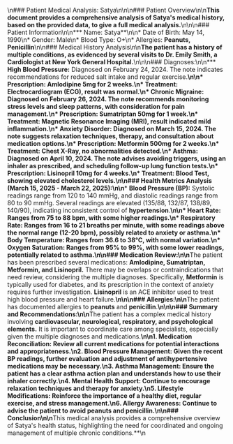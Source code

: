 \n### Patient Medical Analysis: Satya\n\n\n### Patient Overview\n\n**This document provides a comprehensive analysis of Satya's medical history, based on the provided data, to give a full medical analysis.**\n\n\n### Patient Information\n\n***   Name: Satya**\n\n*   Date of Birth: May 14, 1990\n*   Gender: Male\n*   Blood Type: O+\n*   Allergies: **Peanuts, Penicillin**\n\n### Medical History Analysis\n\n**The patient has a history of multiple conditions, as evidenced by several visits to Dr. Emily Smith, a Cardiologist at New York General Hospital.**\n\n\n### Diagnoses:\n\n***   **High Blood Pressure:** Diagnosed on February 24, 2024. The note indicates recommendations for reduced salt intake and regular exercise.**\n\n*   Prescription: **Amlodipine 5mg** for 2 weeks.\n*   Treatment: **Electrocardiogram (ECG)**, result was normal.\n*   **Chronic Migraine:** Diagnosed on February 26, 2024. The note recommends monitoring stress levels and sleep patterns, with consideration for pain management.\n*   Prescription: **Sumatriptan 50mg** for 1 week.\n*   Treatment: **Magnetic Resonance Imaging (MRI)**, result indicated mild inflammation.\n*   **Anxiety Disorder:** Diagnosed on March 15, 2024. The note suggests relaxation techniques, therapy, and consultation about medication options.\n*   Prescription: **Metformin 500mg** for 2 weeks.\n*   Treatment: **Chest X-Ray**, no abnormalities detected.\n*   **Asthma:** Diagnosed on April 10, 2024. The note advises avoiding triggers, using an inhaler as prescribed, and scheduling follow-up lung function tests.\n*   Prescription: **Lisinopril 10mg** for 4 weeks.\n*   Treatment: **Blood Test**, showing elevated cholesterol levels.\n\n### Health Metrics Analysis (March 15, 2025 - March 22, 2025):\n\n***   **Blood Pressure (BP):** Systolic readings range from 120 to 140 mmHg, and diastolic readings range from 80 to 90 mmHg. Several readings are elevated (135/88, 132/87, 138/89, 140/90), indicating inconsistent control of **hypertension**.**\n\n*   **Heart Rate:** Ranges from 75 to 88 bpm, with some higher readings.\n*   **Respiratory Rate:** Ranges from 16 to 21 breaths per minute, with some readings above the normal range (12-20 bpm), possibly related to **anxiety** or **asthma**.\n*   **Body Temperature:** Ranges from 36.6 to 38°C, with normal variation.\n*   **Oxygen Saturation:** Ranges from 95% to 99%, with some lower readings, potentially related to **asthma**.\n\n### Medication Review:\n\n**The patient has been prescribed several medications: **Amlodipine, Sumatriptan, Metformin, and Lisinopril.** There may be overlaps or contraindications that need review, considering the multiple diagnoses. Specifically, **Metformin** is typically used for diabetes, and its prescription in the context of anxiety requires further investigation. **Lisinopril** is an ACE inhibitor used to treat high blood pressure and heart failure.**\n\n\n### Allergies:\n\n**The patient has documented allergies to **peanuts** and **penicillin**.**\n\n\n### Summary and Recommendations:\n\n**The patient has a complex medical history involving **cardiovascular, neurological, respiratory, and psychological elements.** It is important to coordinate care among specialists, especially given the multiple diagnoses and medications.**\n\n1.  **Medication Reconciliation:** Review all current medications for potential interactions and appropriateness.\n2.  **Blood Pressure Management:** Given the recent BP readings, further evaluation and adjustment of **antihypertensive** medications may be necessary.\n3.  **Asthma Management:** Ensure the patient has a clear asthma action plan and understands how to use their inhaler correctly.\n4.  **Mental Health Support:** Continue to encourage relaxation techniques and therapy for **anxiety**.\n5.  **Lifestyle Modifications:** Reinforce the importance of a healthy diet, regular exercise, and stress management.\n6.  **Allergy Awareness:** Continue to advise the patient to avoid **peanuts** and **penicillin**.\n\n### Conclusion\n\n**This medical analysis provides a comprehensive overview of Satya's health status, highlighting the need for coordinated and ongoing management of multiple chronic conditions.**\n